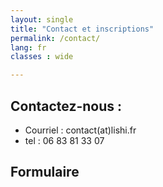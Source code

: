 ```yaml
---
layout: single
title: "Contact et inscriptions"
permalink: /contact/
lang: fr
classes : wide

---
```


## Contactez-nous : 
- Courriel : contact(at)lishi.fr
- tel : 06 83 81 33 07

## Formulaire
